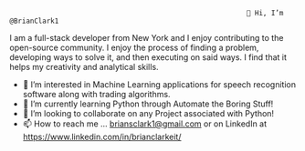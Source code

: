                                                               👋 Hi, I’m @BrianClark1
    
I am a full-stack developer from New York and I enjoy contributing to the open-source community. I enjoy the process of finding a problem, developing ways to solve it, and then executing on said ways. I find that it helps my creativity and analytical skills.
      
- 👀 I’m interested in Machine Learning applications for speech recognition software along with trading algorithms.
- 🌱 I’m currently learning Python through Automate the Boring Stuff!
- 💞️ I’m looking to collaborate on any Project associated with Python!
- 📫 How to reach me ... briansclark1@gmail.com or on LinkedIn at https://www.linkedin.com/in/brianclarkeit/


<!---
BrianClark1/BrianClark1 is a ✨ special ✨ repository because its `README.md` (this file) appears on your GitHub profile.
You can click the Preview link to take a look at your changes.
--->
